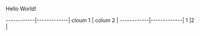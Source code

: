 Hello World!

------------|-------------|
cloum 1     | colum 2     |
------------|-------------|
1           |2            |